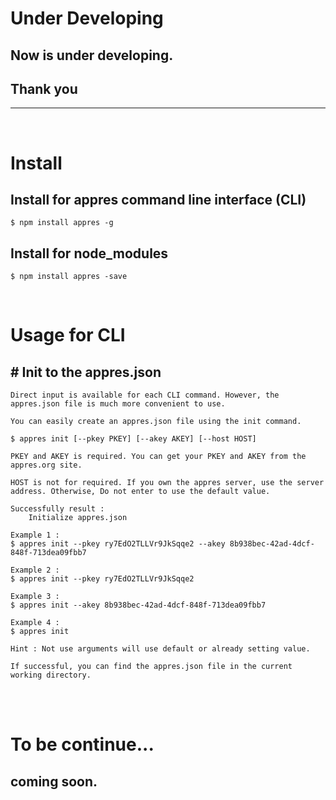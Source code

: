 # Under Developing
## Now is under developing.
## Thank you
---
<br/>

# Install

## Install for appres command line interface (CLI)
```
$ npm install appres -g
```
## Install for node_modules
```
$ npm install appres -save
```
<br/>

# Usage for CLI
## # Init to the appres.json
```
Direct input is available for each CLI command. However, the appres.json file is much more convenient to use.

You can easily create an appres.json file using the init command.

$ appres init [--pkey PKEY] [--akey AKEY] [--host HOST]

PKEY and AKEY is required. You can get your PKEY and AKEY from the appres.org site.

HOST is not for required. If you own the appres server, use the server address. Otherwise, Do not enter to use the default value.

Successfully result :
    Initialize appres.json

Example 1 :
$ appres init --pkey ry7EdO2TLLVr9JkSqqe2 --akey 8b938bec-42ad-4dcf-848f-713dea09fbb7

Example 2 :
$ appres init --pkey ry7EdO2TLLVr9JkSqqe2

Example 3 :
$ appres init --akey 8b938bec-42ad-4dcf-848f-713dea09fbb7

Example 4 :
$ appres init

Hint : Not use arguments will use default or already setting value.

If successful, you can find the appres.json file in the current working directory.
```

<br />
<br />

# To be continue...
## coming soon.